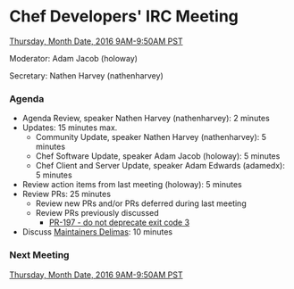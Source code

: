 # Chef Developers' IRC Meeting

[Thursday, Month Date, 2016 9AM-9:50AM PST](http://everytimezone.com/#2016-4-14,240,cn3)

Moderator:  Adam Jacob (holoway)

Secretary:  Nathen Harvey (nathenharvey)

### Agenda
* Agenda Review, speaker Nathen Harvey (nathenharvey): 2 minutes
* Updates: 15 minutes max.
  * Community Update, speaker Nathen Harvey (nathenharvey): 5 minutes
  * Chef Software Update, speaker Adam Jacob (holoway): 5 minutes
  * Chef Client and Server Update, speaker Adam Edwards (adamedx): 5 minutes
* Review action items from last meeting (holoway): 5 minutes
* Review PRs:  25 minutes
  * Review new PRs and/or PRs deferred during last meeting
  * Review PRs previously discussed
    * [PR-197 - do not deprecate exit code 3](https://github.com/chef/chef-rfc/pull/197)
* Discuss [Maintainers Delimas](https://e.chef.io/p/maintainers_dilemma):  10 minutes

### Next Meeting

[Thursday, Month Date, 2016 9AM-9:50AM PST](http://everytimezone.com/#2016-4-14,240,cn3)
